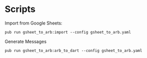 # Scripts

Import from Google Sheets:

```
pub run gsheet_to_arb:import --config gsheet_to_arb.yaml
```

Generate Messages

```
pub run gsheet_to_arb:arb_to_dart --config gsheet_to_arb.yaml
```